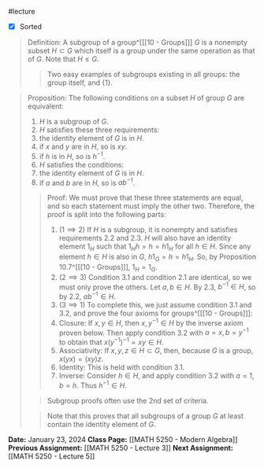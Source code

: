 #lecture
- [x] Sorted
>Definition: A subgroup of a group^[[[10 - Groups]]] $G$ is a nonempty subset $H \subset G$ which itself is a group under the same operation as that of $G$. Note that $H \leq G$. 
>>Two easy examples of subgroups existing in all groups: the group itself, and $\{1\}$. 

>Proposition: The following conditions on a subset $H$ of group $G$ are equivalent:
>1. $H$ is a subgroup of $G$.
>2. $H$ satisfies these three requirements:
>	1. the identity element of $G$ is in $H$.
>	2. if $x$ and $y$ are in $H$, so is $xy$.
>	3. if $h$ is in $H$, so is $h^{-1}$. 
>3. $H$ satisfies the conditions:
>	1. the identity element of $G$ is in $H$.
>	2. if $a$ and $b$ are in $H$, so is $ab^{-1}$. 
>>Proof: We must prove that these three statements are equal, and so each statement must imply the other two. Therefore, the proof is split into the following parts:
>>1. ($1 \implies 2$) If  $H$ is a subgroup, it is nonempty and satisfies requirements 2.2 and 2.3. $H$ will also have an identity element $1_H$ such that $1_Hh=h=h1_H$ for all $h \in H$. Since any element $h \in H$ is also in $G$, $h1_G=h=h1_H$. So, by Proposition 10.7^[[[10 - Groups]]], $1_H=1_G$.
>>2. ($2 \implies 3$) Condition 3.1 and condition 2.1 are identical, so we must only prove the others. Let $a,b \in H$. By 2.3, $b^{-1} \in H$, so by 2.2, $ab^{-1} \in H$.
>>3. ($3 \implies 1$) To complete this, we just assume condition 3.1 and 3.2, and prove the four axioms for groups^[[[10 - Groups]]]:
>>	1. Closure: If $x,y \in H$, then $x, y^{-1} \in H$ by the inverse axiom proven below. Then apply condition 3.2 with $a=x, b=y^{-1}$ to obtain that $x(y^{-1})^{-1}=xy \in H$.
>>	2. Associativity: If $x,y,z \in H \subset G$, then, because $G$ is a group, $x(yx)=(xy)z$.
>>	3. Identity: This is held with condition 3.1.
>>	4. Inverse: Consider $h \in H$, and apply condition 3.2 with $a=1, b=h$. Thus $h^{-1} \in H$. 
>
>>Subgroup proofs often use the 2nd set of criteria.
>
>>Note that this proves that all subgroups of a group $G$ at least contain the identity element of $G$.

**Date:** January 23, 2024
**Class Page:** [[MATH 5250 - Modern Algebra]]
**Previous Assignment:** [[MATH 5250 - Lecture 3]]
**Next Assignment:** [[MATH 5250 - Lecture 5]]